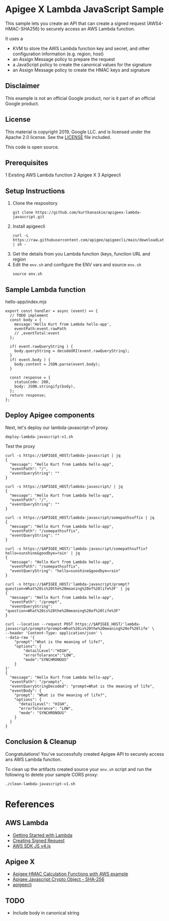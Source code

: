 # Apigee X Lambda JavaScript Sample
This sample lets you create an API that can create a signed request (AWS4-HMAC-SHA256) to securely access an AWS Lambda function.

It uses a 
- KVM to store the AWS Lambda function key and secret, and other configuration information (e.g. region, host)
- an Assign Message policy to prepare the request
- a JavaScript policy to create the canonical values for the signature
- an Assign Message policy to create the HMAC keys and signature

## Disclaimer

This example is not an official Google product, nor is it part of an official Google product.

## License

This material is copyright 2019, Google LLC. and is licensed under the Apache 2.0 license.
See the [LICENSE](LICENSE) file included.

This code is open source.

## Prerequisites
1 Existing AWS Lambda function
2 Apigee X
3 Apigeecli

## Setup Instructions
1. Clone the respository
    ```
    git clone https://github.com/kurtkanaskie/apigeex-lambda-javascript.git
    ```
2. Install apigeecli 
    ```
    curl -L https://raw.githubusercontent.com/apigee/apigeecli/main/downloadLatest.sh | sh -
    ```
3. Get the details from you Lambda function (keys, function URL and region
4. Edit the `env.sh` and configure the ENV vars and source `env.sh`
    ```
    source env.sh
    ```

## Sample Lambda function
hello-app/index.mjs
```
export const handler = async (event) => {
  // TODO implement
  const body = {
    message:'Hello Kurt from Lambda hello-app',
    eventPath:event.rawPath
    // ,eventTotal:event
  };
  
  if( event.rawQueryString ) {
    body.queryString = decodeURI(event.rawQueryString);
  }
  if( event.body ) {
    body.content = JSON.parse(event.body);
  }
  
  const response = {
    statusCode: 200,
    body: JSON.stringify(body),
  };
  return response;
};
```
## Deploy Apigee components
Next, let's deploy our lambda-javascript-v1 proxy. 
```
deploy-lambda-javascript-v1.sh
```
Test the proxy
```
curl -s https://$APIGEE_HOST/lambda-javascript | jq
{
  "message": "Hello Kurt from Lambda hello-app",
  "eventPath": "/",
  "eventQueryString": ""
}

curl -s https://$APIGEE_HOST/lambda-javascript/ | jq
{
  "message": "Hello Kurt from Lambda hello-app",
  "eventPath": "/",
  "eventQueryString": ""
}

curl -s https://$APIGEE_HOST/lambda-javascript/somepathsuffix | jq
{
  "message": "Hello Kurt from Lambda hello-app",
  "eventPath": "/somepathsuffix",
  "eventQueryString": ""
}

curl -s https://$APIGEE_HOST/'lambda-javascript/somepathsuffix?hello=sunshine&goodbye=rain' | jq
{
  "message": "Hello Kurt from Lambda hello-app",
  "eventPath": "/somepathsuffix",
  "eventQueryString": "hello=sunshine&goodbye=rain"
}

curl -s https://$APIGEE_HOST/'lambda-javascript/prompt?question=What%20is%20the%20meaning%20of%20life%3F' | jq
{
  "message": "Hello Kurt from Lambda hello-app",
  "eventPath": "/prompt",
  "eventQueryString": "question=What%20is%20the%20meaning%20of%20life%3F"
}

curl --location --request POST https://$APIGEE_HOST/'lambda-javascript/prompts?prompt=What%20is%20the%20meaning%20of%20life' \
--header 'Content-Type: application/json' \
--data-raw '{
    "prompt":"What is the meaning of life?",
    "options": {
        "detailLevel":"HIGH",
        "errorTolerance":"LOW",
        "mode":"SYNCHRONOUS"
    }
}'
{
  "message": "Hello Kurt from Lambda hello-app",
  "eventPath": "/prompts",
  "eventQueryStringDecoded": "prompt=What is the meaning of life",
  "eventBody": {
    "prompt": "What is the meaning of life?",
    "options": {
      "detailLevel": "HIGH",
      "errorTolerance": "LOW",
      "mode": "SYNCHRONOUS"
    }
  }
}
```
## Conclusion & Cleanup

Congratulations! You've successfully created Apigee API to securely access ans AWS Lambda function.

To clean up the artifacts created source your `env.sh` script and run the following to delete your sample CORS proxy:

```bash
./clean-lambda-javascript-v1.sh
```
# References
## AWS Lambda
- [Getting Started with Lambda](https://docs.aws.amazon.com/lambda/latest/dg/getting-started.html)
- [Creating Signed Request](https://docs.aws.amazon.com/IAM/latest/UserGuide/create-signed-request.html)
- [AWS SDK JS v4.js](https://github.com/aws/aws-sdk-js/blob/master/lib/signers/v4.js)

## Apigee X
- [Apigee HMAC Calculation Functions with AWS example](https://cloud.google.com/apigee/docs/api-platform/reference/message-template-intro#hmac-functions)
- [Apigee Javascript Crypto Object - SHA-256](https://cloud.google.com/apigee/docs/api-platform/reference/javascript-object-model#cryptoobjectreference-workingwithsha256objects)
- [apigeecli](https://github.com/apigee/apigeecli)

## TODO
- Include body in canonical string